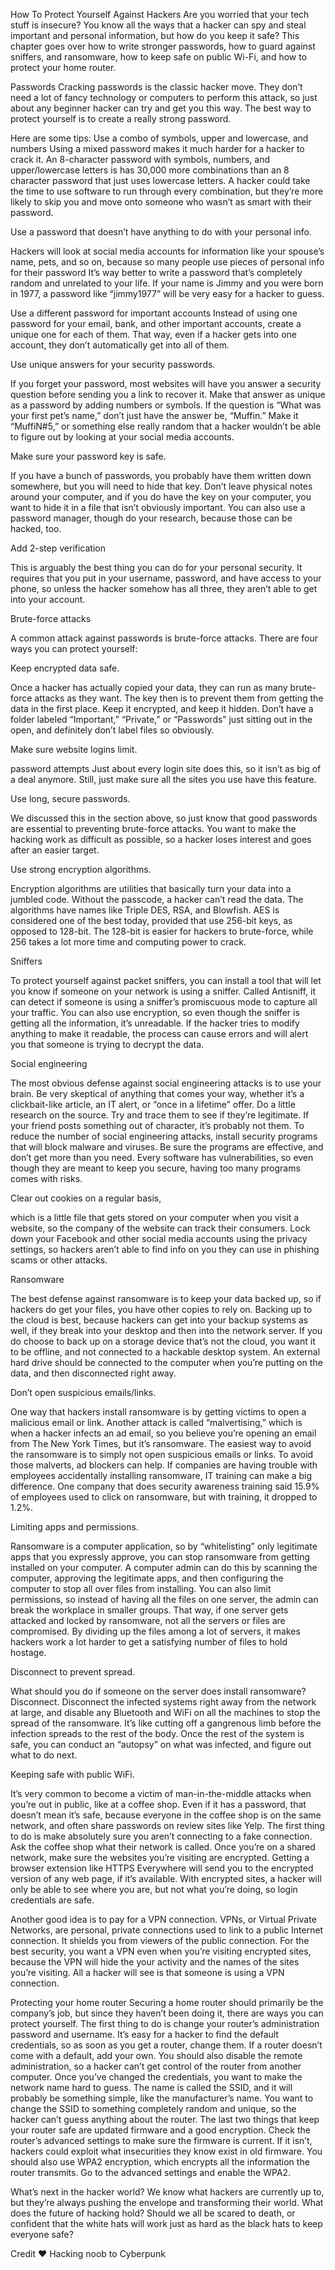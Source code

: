 How To Protect Yourself Against Hackers
Are you worried that your tech stuff is
insecure? You know all the ways that a
hacker can spy and steal important and
personal information, but how do you
keep it safe? This chapter goes over how to write stronger passwords, how to guard against sniffers, and ransomware, how to keep safe on public Wi-Fi, and
how to protect your home router.

Passwords
Cracking passwords is the classic
hacker move. They don’t need a lot of
fancy technology or computers to
perform this attack, so just about any
beginner hacker can try and get you this
way. The best way to protect yourself is
to create a really strong password. 

Here are some tips:
Use a combo of symbols, upper
and lowercase, and numbers
Using a mixed password makes it
much harder for a hacker to crack it.
An 8-character password with
symbols, numbers, and
upper/lowercase letters is has 30,000
more combinations than an 8
character password that just uses
lowercase letters. A hacker could
take the time to use software to run
through every combination, but
they’re more likely to skip you and
move onto someone who wasn’t as
smart with their password.

Use a password that doesn’t have
anything to do with your personal
info.

Hackers will look at social media
accounts for information like your
spouse’s name, pets, and so on,
because so many people use pieces
of personal info for their password
It’s way better to write a password
that’s completely random and
unrelated to your life. If your name is
Jimmy and you were born in 1977, a
password like “jimmy1977” will be
very easy for a hacker to guess.

Use a different password for
important accounts
Instead of using one password for
your email, bank, and other important
accounts, create a unique one for
each of them. That way, even if a
hacker gets into one account, they
don’t automatically get into all of them.

Use unique answers for your
security passwords.

If you forget your password, most
websites will have you answer a
security question before sending you
a link to recover it. Make that answer
as unique as a password by adding
numbers or symbols. If the question is
“What was your first pet’s name,”
don’t just have the answer be,
“Muffin.” Make it “MuffiN#5,” or
something else really random that a
hacker wouldn’t be able to figure out
by looking at your social media accounts.

Make sure your password key is
safe.

If you have a bunch of passwords,
you probably have them written down
somewhere, but you will need to hide
that key. Don’t leave physical notes
around your computer, and if you do
have the key on your computer, you
want to hide it in a file that isn’t
obviously important. You can also
use a password manager, though do
your research, because those can be
hacked, too.

Add 2-step verification

This is arguably the best thing you
can do for your personal security. It
requires that you put in your
username, password, and have
access to your phone, so unless the
hacker somehow has all three, they
aren’t able to get into your account.

Brute-force attacks

A common attack against passwords is
brute-force attacks. There are four ways
you can protect yourself:

Keep encrypted data safe.

Once a hacker has actually copied
your data, they can run as many brute-
force attacks as they want. The key
then is to prevent them from getting
the data in the first place. Keep it
encrypted, and keep it hidden. Don’t
have a folder labeled “Important,”
“Private,” or “Passwords” just sitting
out in the open, and definitely don’t
label files so obviously.

Make sure website logins limit.

password attempts
Just about every login site does this,
so it isn’t as big of a deal anymore.
Still, just make sure all the sites you
use have this feature.

Use long, secure passwords.

We discussed this in the section
above, so just know that good
passwords are essential to preventing
brute-force attacks. You want to make
the hacking work as difficult as
possible, so a hacker loses interest
and goes after an easier target.

Use strong encryption algorithms.

Encryption algorithms are utilities
that basically turn your data into a
jumbled code. Without the passcode,
a hacker can’t read the data. The
algorithms have names like Triple
DES, RSA, and Blowfish. AES is
considered one of the best today,
provided that use 256-bit keys, as
opposed to 128-bit. The 128-bit is
easier for hackers to brute-force,
while 256 takes a lot more time and
computing power to crack.

Sniffers

To protect yourself against packet
sniffers, you can install a tool that will
let you know if someone on your
network is using a sniffer. Called
Antisniff, it can detect if someone is
using a sniffer’s promiscuous mode to
capture all your traffic. You can also use
encryption, so even though the sniffer is
getting all the information, it’s
unreadable. If the hacker tries to modify
anything to make it readable, the process
can cause errors and will alert you that
someone is trying to decrypt the data.

Social engineering

The most obvious defense against social
engineering attacks is to use your brain.
Be very skeptical of anything that comes
your way, whether it’s a clickbait-like
article, an IT alert, or “once in a
lifetime” offer. Do a little research on
the source. Try and trace them to see if
they’re legitimate. If your friend posts
something out of character, it’s probably
not them.
To reduce the number of social
engineering attacks, install security
programs that will block malware and
viruses. Be sure the programs are
effective, and don’t get more than you
need. Every software has
vulnerabilities, so even though they are
meant to keep you secure, having too
many programs comes with risks.

Clear out cookies on a regular basis,

which is a little file that gets stored on
your computer when you visit a website,
so the company of the website can track
their consumers. Lock down your
Facebook and other social media
accounts using the privacy settings, so
hackers aren’t able to find info on you
they can use in phishing scams or other
attacks.

Ransomware

The best defense against ransomware is
to keep your data backed up, so if
hackers do get your files, you have other
copies to rely on. Backing up to the
cloud is best, because hackers can get
into your backup systems as well, if they
break into your desktop and then into the
network server. If you do choose to back
up on a storage device that’s not the
cloud, you want it to be offline, and not
connected to a hackable desktop system.
An external hard drive should be
connected to the computer when you’re
putting on the data, and then
disconnected right away.

Don’t open suspicious
emails/links.

One way that hackers install
ransomware is by getting victims to
open a malicious email or link.
Another attack is called
“malvertising,” which is when a
hacker infects an ad email, so you
believe you’re opening an email from
The New York Times, but it’s
ransomware. The easiest way to
avoid the ransomware is to simply
not open suspicious emails or links.
To avoid those malverts, ad blockers
can help. If companies are having
trouble with employees accidentally
installing ransomware, IT training
can make a big difference. One
company that does security
awareness training said 15.9% of
employees used to click on
ransomware, but with training, it
dropped to 1.2%.

Limiting apps and permissions.

Ransomware is a computer
application, so by “whitelisting” only
legitimate apps that you expressly
approve, you can stop ransomware
from getting installed on your
computer. A computer admin can do
this by scanning the computer,
approving the legitimate apps, and
then configuring the computer to stop
all over files from installing.
You can also limit permissions, so
instead of having all the files on one
server, the admin can break the
workplace in smaller groups. That
way, if one server gets attacked and
locked by ransomware, not all the
servers or files are compromised. By
dividing up the files among a lot of
servers, it makes hackers work a lot
harder to get a satisfying number of
files to hold hostage.

Disconnect to prevent spread.

What should you do if someone on
the server does install ransomware?
Disconnect. Disconnect the infected
systems right away from the network
at large, and disable any Bluetooth
and WiFi on all the machines to stop
the spread of the ransomware. It’s
like cutting off a gangrenous limb
before the infection spreads to the
rest of the body. Once the rest of the
system is safe, you can conduct an
“autopsy” on what was infected, and
figure out what to do next.

Keeping safe with public WiFi.

It’s very common to become a victim of
man-in-the-middle attacks when you’re
out in public, like at a coffee shop. Even
if it has a password, that doesn’t mean
it’s safe, because everyone in the coffee
shop is on the same network, and 
often share passwords on review sites
like Yelp. The first thing to do is make
absolutely sure you aren’t connecting to
a fake connection. Ask the coffee shop
what their network is called.
Once you’re on a shared network, make
sure the websites you’re visiting are
encrypted. Getting a browser extension
like HTTPS Everywhere will send you
to the encrypted version of any web
page, if it’s available. With encrypted
sites, a hacker will only be able to see
where you are, but not what you’re
doing, so login credentials are safe.

Another good idea is to pay for a VPN
connection. VPNs, or Virtual Private
Networks, are personal, private
connections used to link to a public
Internet connection. It shields you from
viewers of the public connection. For
the best security, you want a VPN even
when you’re visiting encrypted sites,
because the VPN will hide the your
activity and the names of the sites you’re
visiting. All a hacker will see is that
someone is using a VPN connection.

Protecting your home router
Securing a home router should primarily
be the company’s job, but since they
haven’t been doing it, there are ways you can protect yourself. The first thing to do
is change your router’s administration
password and username. It’s easy for a
hacker to find the default credentials, so
as soon as you get a router, change them.
If a router doesn’t come with a default,
add your own. You should also disable
the remote administration, so a hacker
can’t get control of the router from
another computer.
Once you’ve changed the credentials,
you want to make the network name hard
to guess. The name is called the SSID,
and it will probably be something
simple, like the manufacturer’s name.
You want to change the SSID to
something completely random and
unique, so the hacker can’t guess
anything about the router.
The last two things that keep your router safe are updated firmware and a good encryption. Check the router’s advanced
settings to make sure the firmware is
current. If it isn’t, hackers could exploit
what insecurities they know exist in old
firmware. You should also use WPA2
encryption, which encrypts all the
information the router transmits. Go to
the advanced settings and enable the
WPA2.

What’s next in the hacker world?
We know what hackers are currently up
to, but they’re always pushing the
envelope and transforming their world.
What does the future of hacking hold?
Should we all be scared to death, or
confident that the white hats will work
just as hard as the black hats to keep
everyone safe?

Credit ❤️
Hacking 
noob to Cyberpunk 


